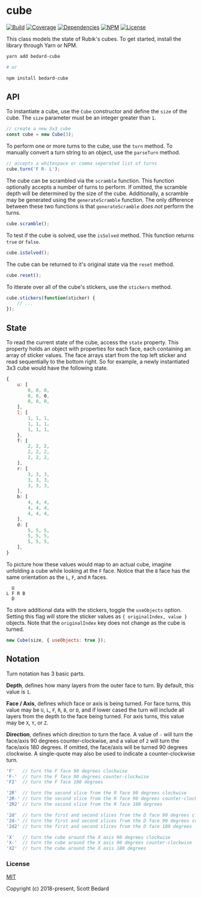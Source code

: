 # cube

[![Build](https://img.shields.io/circleci/project/github/scottbedard/cube.svg)](https://circleci.com/gh/scottbedard/cube)
[![Coverage](https://img.shields.io/codecov/c/github/scottbedard/cube.svg)](https://codecov.io/gh/scottbedard/cube)
[![Dependencies](https://img.shields.io/david/scottbedard/cube.svg)](https://david-dm.org/scottbedard/cube)
[![NPM](https://img.shields.io/npm/v/bedard-cube.svg)](https://www.npmjs.com/package/bedard-cube)
[![License](https://img.shields.io/badge/license-MIT-blue.svg)](https://github.com/scottbedard/cube/blob/master/LICENSE)

This class models the state of Rubik's cubes. To get started, install the library through Yarn or NPM.

```bash
yarn add bedard-cube

# or

npm install bedard-cube
```

## API

To instantiate a cube, use the `Cube` constructor and define the `size` of the cube. The `size` parameter must be an integer greater than `1`.

```js
// create a new 3x3 cube
const cube = new Cube(3);
```

To perform one or more turns to the cube, use the `turn` method. To manually convert a turn string to an object, use the `parseTurn` method.

```js
// accepts a whitespace or comma seperated list of turns
cube.turn('F R- L');
```

The cube can be scrambled via the `scramble` function. This function optionally accepts a number of turns to perform. If omitted, the scramble depth will be determined by the size of the cube. Additionally, a scramble may be generated using the `generateScramble` function. The only difference between these two functions is that `generateScramble` *does not* perform the turns.

```js
cube.scramble();
```

To test if the cube is solved, use the `isSolved` method. This function returns `true` or `false`.

```js
cube.isSolved();
```

The cube can be returned to it's original state via the `reset` method.

```js
cube.reset();
```

To itterate over all of the cube's stickers, use the `stickers` method.

```js
cube.stickers(function(sticker) {
    // ...
});
```

## State

To read the current state of the cube, access the `state` property. This property holds an object with properties for each face, each containing an array of sticker values. The face arrays start from the top left sticker and read sequentially to the bottom right. So for example, a newly instantiated 3x3 cube would have the following state.

```js
{
    u: [
        0, 0, 0,
        0, 0, 0,
        0, 0, 0,
    ],
    l: [
        1, 1, 1,
        1, 1, 1,
        1, 1, 1,
    },
    f: [
        2, 2, 2,
        2, 2, 2,
        2, 2, 2,
    ],
    r: [
        3, 3, 3,
        3, 3, 3,
        3, 3, 3,
    ],
    b: [
        4, 4, 4,
        4, 4, 4,
        4, 4, 4,
    ],
    d: [
        5, 5, 5,
        5, 5, 5,
        5, 5, 5,
    ],
}
```

To picture how these values would map to an actual cube, imagine unfolding a cube while looking at the `F` face. Notice that the `B` face has the same orientation as the `L`, `F`, and `R` faces.

```
  U
L F R B
  D
```

To store additional data with the stickers, toggle the `useObjects` option. Setting this flag will store the sticker values as `{ originalIndex, value }` objects. Note that the `originalIndex` key does not change as the cube is turned.

```js
new Cube(size, { useObjects: true });
```

## Notation

Turn notation has 3 basic parts.

**Depth**, defines how many layers from the outer face to turn. By default, this value is `1`.

**Face / Axis**, defines which face or axis is being turned. For face turns, this value may be `U`, `L`, `F`, `R`, `B`, or `D`, and if lower cased the turn will include all layers from the depth to the face being turned. For axis turns, this value may be `X`, `Y`, or `Z`.

**Direction**, defines which direction to turn the face. A value of `-` will turn the face/axis 90 degrees counter-clockwise, and a value of `2` will turn the face/axis 180 degrees. If omitted, the face/axis will be turned 90 degrees clockwise. A single-quote may also be used to indicate a counter-clockwise turn.

```js
'F'   // turn the F face 90 degrees clockwise
'F-'  // turn the F face 90 degrees counter-clockwise
'F2'  // turn the F face 180 degrees

'2R'  // turn the second slice from the R face 90 degrees clockwise
'2R-' // turn the second slice from the R face 90 degrees counter-clockwise
'2R2' // turn the second slice from the R face 180 degrees

'2d'  // turn the first and second slices from the D face 90 degrees clockwise
'2d-' // turn the first and second slices from the D face 90 degrees counter-clockwise
'2d2' // turn the first and second slices from the D face 180 degrees

'X'   // turn the cube around the X axis 90 degrees clockwise
'X-'  // turn the cube around the X axis 90 degrees counter-clockwise
'X2'  // turn the cube around the X axis 180 degrees
```

### License

[MIT](https://github.com/scottbedard/cube/blob/master/LICENSE)

Copyright (c) 2018-present, Scott Bedard
